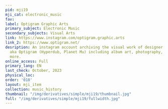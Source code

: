 ```yaml
---
pid: mji19
mji_cat: electronic_music
fav: 
label: Optigram Graphic Arts
primary_subject: Electronic Music
secondary_subjects: Visual Arts
link: https://www.instagram.com/optigram.graphic.arts
link_2: https://www.optigram.net/
desription: An instagram account archiving the visual work of designer Manuel Sepulveda
  aka Optigram (Hyperdub, Planet Mu) including album art, photography, flyers and
  more.
online_access: Full
primary_lang: EN
last_check: October, 2023
physical_loc: 
order: '018'
layout: mji_item
collection: music_history
thumbnail: "/img/derivatives/simple/mji19/thumbnail.jpg"
full: "/img/derivatives/simple/mji19/fullwidth.jpg"
---
```

